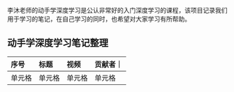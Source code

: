 李沐老师的动手学深度学习是公认非常好的入门深度学习的课程，该项目记录我们用于学习的笔记，在自己学习的同时，也希望对大家学习有所帮助。
## 动手学深度学习笔记整理
| 序号 | 标题 | 视频 | 贡献者｜
| :-----| :---- | :---- | :-----|
| 单元格 | 单元格 | 单元格 | 单元格 |
